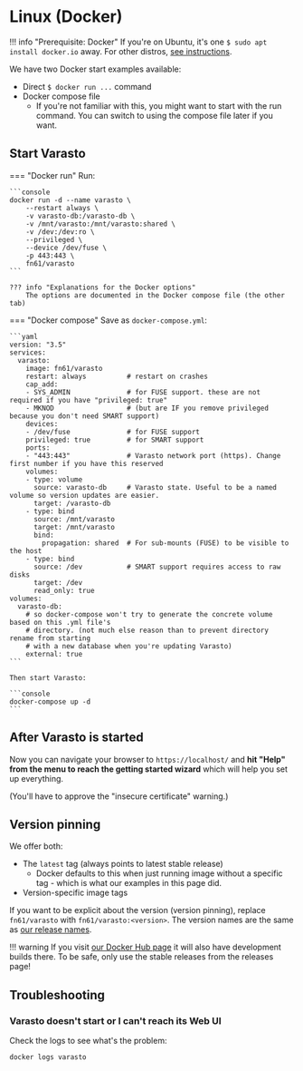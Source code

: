 Linux (Docker)
==============

!!! info "Prerequisite: Docker"
	If you're on Ubuntu, it's one `$ sudo apt install docker.io` away. For other distros,
	[see instructions](https://docs.docker.com/engine/install/).

We have two Docker start examples available:

- Direct `$ docker run ...` command
- Docker compose file
	* If you're not familiar with this, you might want to start with the run command. You
	  can switch to using the compose file later if you want.


Start Varasto
-------------

=== "Docker run"
	Run:

	```console
	docker run -d --name varasto \
		--restart always \
		-v varasto-db:/varasto-db \
		-v /mnt/varasto:/mnt/varasto:shared \
		-v /dev:/dev:ro \
		--privileged \
		--device /dev/fuse \
		-p 443:443 \
		fn61/varasto
	```

	??? info "Explanations for the Docker options"
		The options are documented in the Docker compose file (the other tab)

=== "Docker compose"
	Save as `docker-compose.yml`:
	
	```yaml
	version: "3.5"
	services:
	  varasto:
	    image: fn61/varasto
	    restart: always          # restart on crashes
	    cap_add:
	    - SYS_ADMIN              # for FUSE support. these are not required if you have "privileged: true"
	    - MKNOD                  # (but are IF you remove privileged because you don't need SMART support)
	    devices:
	    - /dev/fuse              # for FUSE support
	    privileged: true         # for SMART support
	    ports:
	    - "443:443"              # Varasto network port (https). Change first number if you have this reserved
	    volumes:
	    - type: volume
	      source: varasto-db     # Varasto state. Useful to be a named volume so version updates are easier.
	      target: /varasto-db
	    - type: bind
	      source: /mnt/varasto
	      target: /mnt/varasto
	      bind:
	        propagation: shared  # For sub-mounts (FUSE) to be visible to the host
	    - type: bind
	      source: /dev           # SMART support requires access to raw disks
	      target: /dev
	      read_only: true
	volumes:
	  varasto-db:
	    # so docker-compose won't try to generate the concrete volume based on this .yml file's
	    # directory. (not much else reason than to prevent directory rename from starting
	    # with a new database when you're updating Varasto)
	    external: true
	```
	
	Then start Varasto:
	
	```console
	docker-compose up -d
	```


After Varasto is started
------------------------

Now you can navigate your browser to `https://localhost/` and **hit "Help" from the menu
to reach the getting started wizard** which will help you set up everything.

(You'll have to approve the "insecure certificate" warning.)


Version pinning
---------------

We offer both:

- The `latest` tag (always points to latest stable release)
	* Docker defaults to this when just running image without a specific tag - which is
	  what our examples in this page did.
- Version-specific image tags

If you want to be explicit about the version (version pinning), replace `fn61/varasto` with
`fn61/varasto:<version>`. The version names are the same as
[our release names](https://github.com/function61/varasto/releases).

!!! warning
	If you visit [our Docker Hub page](https://hub.docker.com/r/fn61/varasto) it will also
	have development builds there. To be safe, only use the stable releases from the
	releases page!


Troubleshooting
---------------

### Varasto doesn't start or I can't reach its Web UI

Check the logs to see what's the problem:

```console
docker logs varasto
```
